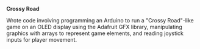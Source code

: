 <strong> Crossy Road </strong>

<p> Wrote code involving programming an Arduino to run a "Crossy Road"-like game on an OLED display using the Adafruit GFX library, manipulating graphics with arrays to represent game elements, and reading joystick inputs for player movement.</p>
